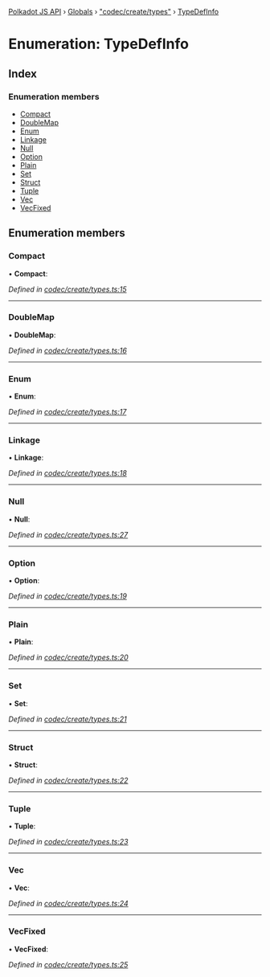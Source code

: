 [Polkadot JS API](../README.md) › [Globals](../globals.md) › ["codec/create/types"](../modules/_codec_create_types_.md) › [TypeDefInfo](_codec_create_types_.typedefinfo.md)

# Enumeration: TypeDefInfo

## Index

### Enumeration members

* [Compact](_codec_create_types_.typedefinfo.md#compact)
* [DoubleMap](_codec_create_types_.typedefinfo.md#doublemap)
* [Enum](_codec_create_types_.typedefinfo.md#enum)
* [Linkage](_codec_create_types_.typedefinfo.md#linkage)
* [Null](_codec_create_types_.typedefinfo.md#null)
* [Option](_codec_create_types_.typedefinfo.md#option)
* [Plain](_codec_create_types_.typedefinfo.md#plain)
* [Set](_codec_create_types_.typedefinfo.md#set)
* [Struct](_codec_create_types_.typedefinfo.md#struct)
* [Tuple](_codec_create_types_.typedefinfo.md#tuple)
* [Vec](_codec_create_types_.typedefinfo.md#vec)
* [VecFixed](_codec_create_types_.typedefinfo.md#vecfixed)

## Enumeration members

###  Compact

• **Compact**:

*Defined in [codec/create/types.ts:15](https://github.com/polkadot-js/api/blob/1e67aee/packages/types/src/codec/create/types.ts#L15)*

___

###  DoubleMap

• **DoubleMap**:

*Defined in [codec/create/types.ts:16](https://github.com/polkadot-js/api/blob/1e67aee/packages/types/src/codec/create/types.ts#L16)*

___

###  Enum

• **Enum**:

*Defined in [codec/create/types.ts:17](https://github.com/polkadot-js/api/blob/1e67aee/packages/types/src/codec/create/types.ts#L17)*

___

###  Linkage

• **Linkage**:

*Defined in [codec/create/types.ts:18](https://github.com/polkadot-js/api/blob/1e67aee/packages/types/src/codec/create/types.ts#L18)*

___

###  Null

• **Null**:

*Defined in [codec/create/types.ts:27](https://github.com/polkadot-js/api/blob/1e67aee/packages/types/src/codec/create/types.ts#L27)*

___

###  Option

• **Option**:

*Defined in [codec/create/types.ts:19](https://github.com/polkadot-js/api/blob/1e67aee/packages/types/src/codec/create/types.ts#L19)*

___

###  Plain

• **Plain**:

*Defined in [codec/create/types.ts:20](https://github.com/polkadot-js/api/blob/1e67aee/packages/types/src/codec/create/types.ts#L20)*

___

###  Set

• **Set**:

*Defined in [codec/create/types.ts:21](https://github.com/polkadot-js/api/blob/1e67aee/packages/types/src/codec/create/types.ts#L21)*

___

###  Struct

• **Struct**:

*Defined in [codec/create/types.ts:22](https://github.com/polkadot-js/api/blob/1e67aee/packages/types/src/codec/create/types.ts#L22)*

___

###  Tuple

• **Tuple**:

*Defined in [codec/create/types.ts:23](https://github.com/polkadot-js/api/blob/1e67aee/packages/types/src/codec/create/types.ts#L23)*

___

###  Vec

• **Vec**:

*Defined in [codec/create/types.ts:24](https://github.com/polkadot-js/api/blob/1e67aee/packages/types/src/codec/create/types.ts#L24)*

___

###  VecFixed

• **VecFixed**:

*Defined in [codec/create/types.ts:25](https://github.com/polkadot-js/api/blob/1e67aee/packages/types/src/codec/create/types.ts#L25)*
